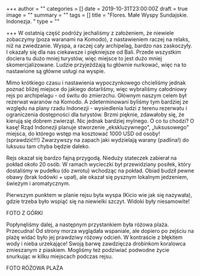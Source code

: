 +++
author = ""
categories = []
date = 2019-10-31T23:00:00Z
draft = true
image = ""
summary = ""
tags = []
title = "Flores. Małe Wyspy Sundajskie. Indonezja. "
type = ""

+++
W ostatnią część podróży jechaliśmy z założeniem, że niewiele zobaczymy (poza waranami na Komodo), z nastawieniem raczej na relaks, niż na zwiedzanie. Wyspa, a raczej cały archipelag, bardzo nas zaskoczyły. I okazały się dla nas ciekawsze i piękniejsze od Bali. Przede wszystkim dociera tu dużo mniej turystów, więc miejsce to jest dużo mniej skomercjalizowane. Ludzie przyjeżdżają tu głównie nurkować, więc na to nastawione są główne usługi na wyspie.

Mimo krótkiego czasu i nastawienia wypoczynkowego chcieliśmy jednak poznać bliżej miejsce do jakiego dotarliśmy, więc wybraliśmy całodniowy rejs po archipelagu - od świtu do zmierzchu. Głównym naszym celem był rezerwat waranów na Komodo. A zdeterminowani byliśmy tym bardziej ze względu na plany rzadu Indonezji - wysiedlenia ludzi z terenu rezerwatu i ograniczenia dostępności dla turystów. Brzmi pięknie, zdawałoby się, że kierują się dobrem zwierząt. Nic jednak bardziej mylnego. O co tu chodzi? O kasę! Rząd Indonezji planuje stworzenie „ekskluzywnego", „luksusowego" miejsca, do którego wstęp ma kosztować 1000 USD od osoby! (sprawdzić!!!) Zwarzywszy na zapach jaki wydzielają warany (padlina!) do luksusu tam chyba będzie daleko.

Rejs okazał się bardzo fajną przygodą. Nieduży stateczek zabierał na pokład około 20 osób. W ramach wycieczki był przewidziany posiłek, który dostaliśmy w pudełku (do zwrotu) wchodząc na pokład. Obiad budził pewne obawy (brak lodówki + upał), ale okazał się pysznym lokalnym jedzeniem, świeżym i aromatycznym.

Pierwszym punktem w planie rejsu była wyspa (Kicio wie jak się nazywała), gdzie trzeba było wspiąć się na niewielki szczyt. Widoki były niesamowite!

FOTO Z GÓRKI

Popłynęliśmy dalej, a następnym przystankiem była różowa plaża. Przecudna! Od strony morza wyglądała wspaniale, ale dopiero po zejściu na plażę widać było jej prawdziwy różowy odcień. W kontraście z błękitem wody i nieba urzekające! Swoją barwę zawdzięcza drobinkom koralowca zmieszanym z piaskiem. Mogliśmy też podziwiać podwodne życie snurkując w kilku miejscach podczas rejsu. 

FOTO RÓŻOWA PLAŻA